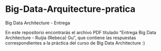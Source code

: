 # Big-Data-Arquitecture-pratica

Big Data Architecture - Entrega

En este repositorio encontrarás el archivo PDF titulado “Entrega Big Data Architecture - Ruijia (Rebeca) Gu”, que contiene las respuestas correspondientes a la práctica del curso de Big Data Architecture :)

